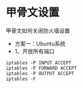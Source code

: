 # 甲骨文设置

甲骨文如何关闭防火墙设置
- 方案一：Ubuntu系统
- 1、开放所有端口
```shell
iptables -P INPUT ACCEPT
iptables -P FORWARD ACCEPT
iptables -P OUTPUT ACCEPT
iptables -F
```

